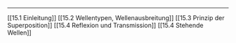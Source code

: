 ***

[[15.1 Einleitung]]
[[15.2 Wellentypen, Wellenausbreitung]]
[[15.3 Prinzip der Superposition]]
[[15.4 Reflexion und Transmission]]
[[15.4 Stehende Wellen]]

